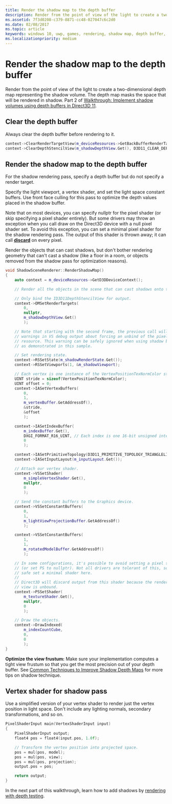 ```yaml
---
title: Render the shadow map to the depth buffer
description: Render from the point of view of the light to create a two-dimensional depth map representing the shadow volume.
ms.assetid: 7f3d0208-c379-8871-cc48-027047c6c2d0
ms.date: 02/08/2017
ms.topic: article
keywords: windows 10, uwp, games, rendering, shadow map, depth buffer, direct3d
ms.localizationpriority: medium
---
```

# Render the shadow map to the depth buffer




Render from the point of view of the light to create a two-dimensional depth map representing the shadow volume. The depth map masks the space that will be rendered in shadow. Part 2 of [Walkthrough: Implement shadow volumes using depth buffers in Direct3D 11](implementing-depth-buffers-for-shadow-mapping.md).

## Clear the depth buffer


Always clear the depth buffer before rendering to it.

```cpp
context->ClearRenderTargetView(m_deviceResources->GetBackBufferRenderTargetView(), DirectX::Colors::CornflowerBlue);
context->ClearDepthStencilView(m_shadowDepthView.Get(), D3D11_CLEAR_DEPTH | D3D11_CLEAR_STENCIL, 1.0f, 0);
```

## Render the shadow map to the depth buffer


For the shadow rendering pass, specify a depth buffer but do not specify a render target.

Specify the light viewport, a vertex shader, and set the light space constant buffers. Use front face culling for this pass to optimize the depth values placed in the shadow buffer.

Note that on most devices, you can specify nullptr for the pixel shader (or skip specifying a pixel shader entirely). But some drivers may throw an exception when you call draw on the Direct3D device with a null pixel shader set. To avoid this exception, you can set a minimal pixel shader for the shadow rendering pass. The output of this shader is thrown away; it can call [**discard**](/windows/desktop/direct3dhlsl/dx-graphics-hlsl-discard) on every pixel.

Render the objects that can cast shadows, but don't bother rendering geometry that can't cast a shadow (like a floor in a room, or objects removed from the shadow pass for optimization reasons).

```cpp
void ShadowSceneRenderer::RenderShadowMap()
{
    auto context = m_deviceResources->GetD3DDeviceContext();

    // Render all the objects in the scene that can cast shadows onto themselves or onto other objects.

    // Only bind the ID3D11DepthStencilView for output.
    context->OMSetRenderTargets(
        0,
        nullptr,
        m_shadowDepthView.Get()
        );

    // Note that starting with the second frame, the previous call will display
    // warnings in VS debug output about forcing an unbind of the pixel shader
    // resource. This warning can be safely ignored when using shadow buffers
    // as demonstrated in this sample.

    // Set rendering state.
    context->RSSetState(m_shadowRenderState.Get());
    context->RSSetViewports(1, &m_shadowViewport);

    // Each vertex is one instance of the VertexPositionTexNormColor struct.
    UINT stride = sizeof(VertexPositionTexNormColor);
    UINT offset = 0;
    context->IASetVertexBuffers(
        0,
        1,
        m_vertexBuffer.GetAddressOf(),
        &stride,
        &offset
        );

    context->IASetIndexBuffer(
        m_indexBuffer.Get(),
        DXGI_FORMAT_R16_UINT, // Each index is one 16-bit unsigned integer (short).
        0
        );

    context->IASetPrimitiveTopology(D3D11_PRIMITIVE_TOPOLOGY_TRIANGLELIST);
    context->IASetInputLayout(m_inputLayout.Get());

    // Attach our vertex shader.
    context->VSSetShader(
        m_simpleVertexShader.Get(),
        nullptr,
        0
        );

    // Send the constant buffers to the Graphics device.
    context->VSSetConstantBuffers(
        0,
        1,
        m_lightViewProjectionBuffer.GetAddressOf()
        );

    context->VSSetConstantBuffers(
        1,
        1,
        m_rotatedModelBuffer.GetAddressOf()
        );

    // In some configurations, it's possible to avoid setting a pixel shader
    // (or set PS to nullptr). Not all drivers are tolerant of this, so to be
    // safe set a minimal shader here.
    //
    // Direct3D will discard output from this shader because the render target
    // view is unbound.
    context->PSSetShader(
        m_textureShader.Get(),
        nullptr,
        0
        );

    // Draw the objects.
    context->DrawIndexed(
        m_indexCountCube,
        0,
        0
        );
}
```

**Optimize the view frustum:**  Make sure your implementation computes a tight view frustum so that you get the most precision out of your depth buffer. See [Common Techniques to Improve Shadow Depth Maps](/windows/desktop/DxTechArts/common-techniques-to-improve-shadow-depth-maps) for more tips on shadow technique.

## Vertex shader for shadow pass


Use a simplified version of your vertex shader to render just the vertex position in light space. Don't include any lighting normals, secondary transformations, and so on.

```cpp
PixelShaderInput main(VertexShaderInput input)
{
    PixelShaderInput output;
    float4 pos = float4(input.pos, 1.0f);

    // Transform the vertex position into projected space.
    pos = mul(pos, model);
    pos = mul(pos, view);
    pos = mul(pos, projection);
    output.pos = pos;

    return output;
}
```

In the next part of this walkthrough, learn how to add shadows by [rendering with depth testing](render-the-scene-with-depth-testing.md).

 

 